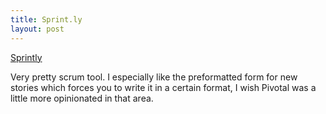 ```yaml
---
title: Sprint.ly
layout: post
---
```


[Sprintly](http://sprint.ly)

Very pretty scrum tool. I especially like the preformatted form for new stories which forces you to write it in a certain format, I wish Pivotal was a little more opinionated in that area.
